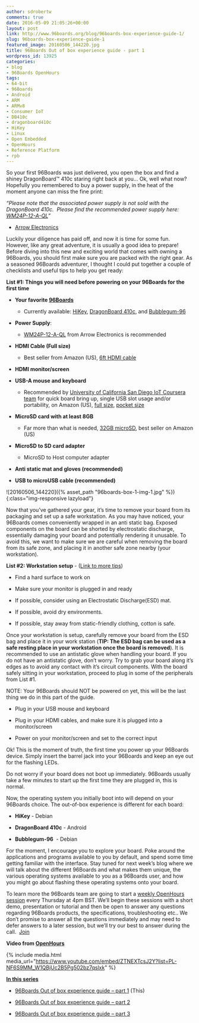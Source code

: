 ```yaml
---
author: sdrobertw
comments: true
date: 2016-05-09 21:05:26+00:00
layout: post
link: http://www.96boards.org/blog/96boards-box-experience-guide-1/
slug: 96boards-box-experience-guide-1
featured_image: 20160506_144220.jpg
title: 96Boards Out of box experience guide - part 1
wordpress_id: 13925
categories:
- blog
- 96Boards OpenHours
tags:
- 64-bit
- 96Boards
- Android
- ARM
- ARMv8
- Consumer IoT
- DB410c
- dragonboard410c
- HiKey
- Linux
- Open Embedded
- OpenHours
- Reference Platform
- rpb
---
```


So your first 96Boards was just delivered, you open the box and find a shiney DragonBoard™ 410c staring right back at you… Ok, well what now? Hopefully you remembered to buy a power supply, in the heat of the moment anyone can miss the fine print:

_“Please note that the associated power supply is not sold with the DragonBoard 410c.  Please find the recommended power supply here: [WM24P-12-A-QL](https://www.arrow.com/en/products/wm24p-12-a-ql/autec-power-systems#page-1)”_

- [Arrow Electronics](https://www.arrow.com)

Luckily your diligence has paid off, and now it is time for some fun. However, like any great adventure, it is usually a good idea to prepare! Before diving into this new and exciting world that comes with owning a 96Boards, you should first make sure you are packed with the right gear. As a seasoned 96Boards adventurer, I thought I could put together a couple of checklists and useful tips to help you get ready:

**List #1: Things you will need before powering on your 96Boards for the first time**




  * **Your favorite [96Boards](https://www.96boards.org)**


    * Currently available: [HiKey](http://www.96boards.org/products/ce/hikey/), [DragonBoard 410c](http://www.96boards.org/products/ce/dragonboard410c/), and [Bubblegum-96](http://www.96boards.org/products/ce/bubblegum96/)





  * **Power Supply**:


    * [WM24P-12-A-QL](https://www.arrow.com/en/products/wm24p-12-a-ql/autec-power-systems#page-1) from Arrow Electronics is recommended





  * **HDMI Cable (Full size)**


    * Best seller from Amazon (US), [6ft HDMI cable](http://www.amazon.com/AmazonBasics-High-Speed-HDMI-Cable-Standard/dp/B014I8SSD0/ref=sr_1_3?ie=UTF8&qid=1462924880&sr=8-3&keywords=HDMI+cable)





  * **HDMI monitor/screen**


  * **USB-A mouse and keyboard**


    * Recommended by [University of California San Diego IoT Coursera team](https://www.coursera.org/specializations/internet-of-things) for quick board bring up, single USB slot usage and/or portability, on Amazon (US), [full size](http://www.amazon.com/Logitech-Wireless-Keyboard-Multi-Touch-Touchpad/dp/B005DKZTMG?ie=UTF8&psc=1&redirect=true&ref_=oh_aui_detailpage_o09_s00), [pocket size](http://www.amazon.com/iPazzPort-Wireless-Multi-Touch-Raspberry-KP-810-10AS/dp/B00KF9LHUI?ie=UTF8&psc=1&redirect=true&ref_=oh_aui_detailpage_o01_s00)





  * **MicroSD card with at least 8GB**


    * Far more than what is needed, [32GB microSD](http://www.amazon.com/SanDisk-microSDHC-Standard-Packaging-SDSQUNC-032G-GN6MA/dp/B010Q57T02?ie=UTF8&keywords=Micro%20sd%20card&qid=1462925731&ref_=sr_1_1&s=pc&sr=1-1), best seller on Amazon (US)





  * **MicroSD to SD card adapter**


    * MicroSD to Host computer adapter





  * **Anti static mat and gloves (recommended)**


  * **USB to microUSB cable (recommended)**


![20160506_144220]({% asset_path "96boards-box-1-img-1.jpg" %}){:class="img-responsive lazyload"}

Now that you’ve gathered your gear, it’s time to remove your board from its packaging and set up a safe workstation. As you may have noticed, your 96Boards comes conveniently wrapped in an anti static bag. Exposed components on the board can be shorted by electrostatic discharge, essentially damaging your board and potentially rendering it unusable. To avoid this, we want to make sure we are careful when removing the board from its safe zone, and placing it in another safe zone nearby (your workstation).

**List #2: Workstation setup** - ([Link to more tips](http://www.wikihow.com/Ground-Yourself-to-Avoid-Destroying-a-Computer-with-Electrostatic-Discharge))




  * Find a hard surface to work on


  * Make sure your monitor is plugged in and ready


  * If possible, consider using an Electrostatic Discharge(ESD) mat.


  * If possible, avoid dry environments.


  * If possible, stay away from static-friendly clothing, cotton is safe.


Once your workstation is setup, carefully remove your board from the ESD bag and place it in your work station (**TIP: The ESD bag can be used as a safe resting place in your workstation once the board is removed**). It is recommended to use an antistatic glove when handling your board. If you do not have an antistatic glove, don’t worry. Try to grab your board along it’s edges as to avoid any contact with it’s circuit components. With the board safely sitting in your workstation, proceed to plug in some of the peripherals from List #1.

NOTE: Your 96Boards should NOT be powered on yet, this will be the last thing we do in this part of the guide.




  * Plug in your USB mouse and keyboard


  * Plug in your HDMI cables, and make sure it is plugged into a monitor/screen


  * Power on your monitor/screen and set to the correct input


Ok! This is the moment of truth, the first time you power up your 96Boards device. Simply insert the barrel jack into your 96Boards and keep an eye out for the flashing LEDs.

Do not worry if your board does not boot up immediately. 96Boards usually take a few minutes to start up the first time they are plugged in, this is normal.

Now, the operating system you initially boot into will depend on your 96Boards choice. The out-of-box experience is different for each board:


  * **HiKey** - Debian


  * **DragonBoard 410c** - Android


  * **Bubblegum-96**  - Debian


For the moment, I encourage you to explore your board. Poke around the applications and programs available to you by default, and spend some time getting familiar with the interface. Stay tuned for next week’s blog where we will talk about the different 96Boards and what makes them unique, the various operating systems available to you as a 96Boards user, and how you might go about flashing these operating systems onto your board.

To learn more the 96Boards team are going to start a [weekly OpenHours session](http://www.96boards.org/openhours/) every Thursday at 4pm BST. We’ll begin these sessions with a short demo, presentation or tutorial and then be open to answer any questions regarding 96Boards products, the specifications, troubleshooting etc.. We don’t promise to answer all the questions immediately and may need to defer answers to a later session, but we’ll try our best to answer during the call.  [Join](http://www.96boards.org/openhours/)

**Video from [OpenHours](http://www.96boards.org/openhours/)**

{% include media.html media_url="https://www.youtube.com/embed/ZTNEXTcsJ2Y?list=PL-NF6S9MM_W1QBjUc2B5Pg502bz7qslxk" %}

[**In this series**](http://www.96boards.org/tag/openhours/)




  * [96Boards Out of box experience guide – part 1](http://www.96boards.org/blog/96boards-box-experience-guide-1/) (This)


  * [96Boards Out of box experience guide – part 2](http://www.96boards.org/blog/96boards-box-experience-guide-2/)


  * [96Boards Out of box experience guide – part 3](http://www.96boards.org/blog/96boards-box-experience-guide-3/)
